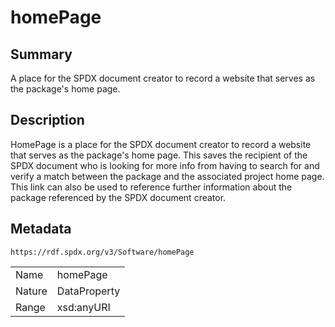 <!-- Automatically generated by spec-parser v2.0.0 on 2024-01-12T14:00:21.817658+00:00 -->
<!-- SPDX-License-Identifier: Community-Spec-1.0 -->

# homePage

## Summary

A place for the SPDX document creator to record a website that serves as the package's home page.


## Description

HomePage is a place for the SPDX document creator to record a website that serves as the package's home page.
This saves the recipient of the SPDX document who is looking for more info from
having to search for and verify a match between the package and the associated project home page.
This link can also be used to reference further information about the package
referenced by the SPDX document creator.


## Metadata

`https://rdf.spdx.org/v3/Software/homePage`


| | |
|---|---|
| Name | homePage |
| Nature | DataProperty |
| Range | xsd:anyURI |





